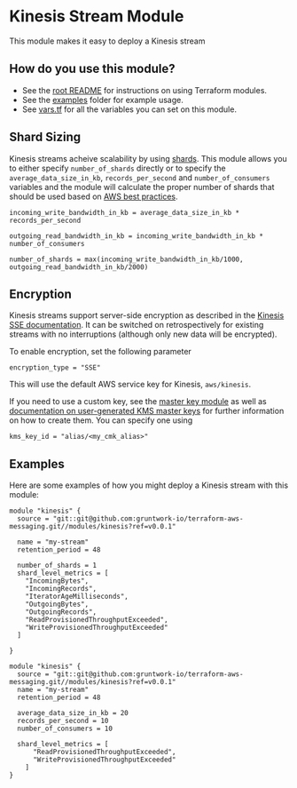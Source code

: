 # Kinesis Stream Module 


This module makes it easy to deploy a Kinesis stream

## How do you use this module?

* See the [root README](/README.md) for instructions on using Terraform modules.
* See the [examples](/examples) folder for example usage.
* See [vars.tf](./vars.tf) for all the variables you can set on this module.

## Shard Sizing
Kinesis streams acheive scalability by using [shards](https://en.wikipedia.org/wiki/Shard_(database_architecture)). This module allows you to either
specify `number_of_shards` directly or to specify the `average_data_size_in_kb`, `records_per_second` and
 `number_of_consumers` variables and the module will calculate the proper number of shards that should be used
  based on [AWS best practices](https://docs.aws.amazon.com/streams/latest/dev/amazon-kinesis-streams.html).
  
  `incoming_write_bandwidth_in_kb = average_data_size_in_kb * records_per_second`
  
  `outgoing_read_bandwidth_in_kb = incoming_write_bandwidth_in_kb * number_of_consumers`
  
  `number_of_shards = max(incoming_write_bandwidth_in_kb/1000, outgoing_read_bandwidth_in_kb/2000)`

## Encryption
Kinesis streams support server-side encryption as described in the
[Kinesis SSE documentation](https://docs.aws.amazon.com/streams/latest/dev/what-is-sse.html). It can be switched
on retrospectively for existing streams with no interruptions (although only new data will be encrypted).

To enable encryption, set the following parameter
 
 `encryption_type = "SSE"`
  
This will use the default AWS service key for Kinesis, `aws/kinesis`.

If you need to use a custom key, see the
[master key module](https://github.com/gruntwork-io/module-security-public/tree/master/modules/kms-master-key) as well as
[documentation on user-generated KMS master keys](https://docs.aws.amazon.com/streams/latest/dev/creating-using-sse-master-keys.html)
for further information on how to create them. You can specify one using

 `kms_key_id = "alias/<my_cmk_alias>"`

## Examples
Here are some examples of how you might deploy a Kinesis stream with this module:

```hcl-terraform
module "kinesis" {
  source = "git::git@github.com:gruntwork-io/terraform-aws-messaging.git//modules/kinesis?ref=v0.0.1"

  name = "my-stream"
  retention_period = 48

  number_of_shards = 1
  shard_level_metrics = [
    "IncomingBytes",
    "IncomingRecords",
    "IteratorAgeMilliseconds",
    "OutgoingBytes",
    "OutgoingRecords",
    "ReadProvisionedThroughputExceeded",
    "WriteProvisionedThroughputExceeded"
  ]
 
}
```

```hcl-terraform
module "kinesis" {
  source = "git::git@github.com:gruntwork-io/terraform-aws-messaging.git//modules/kinesis?ref=v0.0.1"
  name = "my-stream"
  retention_period = 48
  
  average_data_size_in_kb = 20
  records_per_second = 10
  number_of_consumers = 10
  
  shard_level_metrics = [
      "ReadProvisionedThroughputExceeded",
      "WriteProvisionedThroughputExceeded"
    ]
}
```
